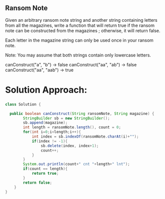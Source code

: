 ## Ransom Note

Given an arbitrary ransom note string and another string containing letters from all the magazines, write a function that will return true if the ransom note can be constructed from the magazines ; otherwise, it will return false.

Each letter in the magazine string can only be used once in your ransom note.

Note:
You may assume that both strings contain only lowercase letters.

canConstruct("a", "b") -> false
canConstruct("aa", "ab") -> false
canConstruct("aa", "aab") -> true

# Solution Approach: 
### 

``` Java
class Solution {
    
  public boolean canConstruct(String ransomNote, String magazine) {
        StringBuilder sb = new StringBuilder();
        sb.append(magazine);
        int length = ransomNote.length(), count = 0;
        for(int i=0;i<length;i++){
            int index = sb.indexOf(ransomNote.charAt(i)+"");
            if(index != -1){
                sb.delete(index, index+1);
                count++;
            }
        }
        System.out.println(count+" cnt "+length+" lnt");
        if(count == length){
            return true;
        }
        return false;
    }
}
```